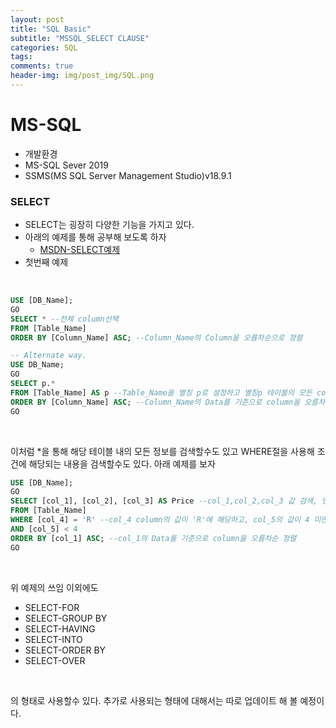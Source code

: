 ```yaml
---  
layout: post  
title: "SQL Basic"  
subtitle: "MSSQL_SELECT CLAUSE"  
categories: SQL
tags: 
comments: true  
header-img: img/post_img/SQL.png
---  
```


# MS-SQL
- 개발환경
- MS-SQL Sever 2019
- SSMS(MS SQL Server Management Studio)v18.9.1
### SELECT
- SELECT는 굉장히 다양한 기능을 가지고 있다.
- 아래의 예제를 통해 공부해 보도록 하자
  - [MSDN-SELECT예제](https://docs.microsoft.com/ko-kr/sql/t-sql/queries/select-examples-transact-sql?view=sql-server-ver15)
- 첫번째 예제

<br/>

```SQL
USE [DB_Name];
GO
SELECT * --전체 column선택
FROM [Table_Name]
ORDER BY [Column_Name] ASC; --Column_Name의 Column을 오름차순으로 정렬

-- Alternate way.
USE DB_Name;
GO
SELECT p.*
FROM [Table_Name] AS p --Table_Name을 별칭 p로 설정하고 별칭p 테이블의 모든 column을 select
ORDER BY [Column_Name] ASC; --Column_Name의 Data를 기준으로 column을 오름차순 정렬
GO
```
<br/>

이처럼 *을 통해 해당 테이블 내의 모든 정보를 검색할수도 있고 WHERE절을 사용해 조건에 해당되는 내용을 검색할수도 있다.
아래 예제를 보자

```SQL
USE [DB_Name];
GO
SELECT [col_1], [col_2], [col_3] AS Price --col_1,col_2,col_3 값 검색, 단 col_3은 Price라는 별칭을 붙임.
FROM [Table_Name] 
WHERE [col_4] = 'R' --col_4 column의 값이 'R'에 해당하고, col_5의 값이 4 미만인 조건을 만족하는 
AND [col_5] < 4
ORDER BY [col_1] ASC; --col_1의 Data를 기준으로 column을 오름차순 정렬
GO
```

<br/>

위 예제의 쓰임 이외에도
- SELECT-FOR
- SELECT-GROUP BY
- SELECT-HAVING
- SELECT-INTO
- SELECT-ORDER BY
- SELECT-OVER

<br/>

의 형태로 사용할수 있다.
추가로 사용되는 형태에 대해서는 따로 업데이트 해 볼 예정이다.